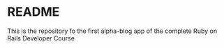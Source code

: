 # README
This is the repository fo the first alpha-blog app of the complete Ruby on Rails Developer Course
